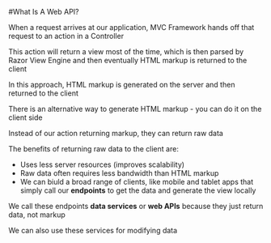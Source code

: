 #What Is A Web API?

When a request arrives at our application, MVC Framework hands off that request to an action in a Controller

This action will return a view most of the time, which is then parsed by Razor View Engine and then eventually HTML markup is returned to the client

In this approach, HTML markup is generated on the server and then returned to the client

There is an alternative way to generate HTML markup - you can do it on the client side

Instead of our action returning markup, they can return raw data

The benefits of returning raw data to the client are:

- Uses less server resources (improves scalability)
- Raw data often requires less bandwidth than HTML markup
- We can biuld a broad range of clients, like mobile and tablet apps that simply call our **endpoints** to get the data and generate the view locally

We call these endpoints **data services** or **web APIs** because they just return data, not markup

We can also use these services for modifying data
